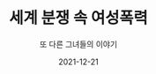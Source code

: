---
title: "세계 분쟁 속 여성폭력"
subtitle: "또 다른 그녀들의 이야기"
date: 2021-12-21
summary: 전쟁 중 엘어나는 여성폭력은 새로운 일이 아니다. 끊이지 않는 전쟁 속에서 여성의 몸이 바로 전쟁터였고 여성에 대한 강간은 '전쟁의무기'(rape as a weapon of war)로 사용되고 있다. 집단 강간, 강간 캠프, 성노예, 강제 매춘, 강제 임신과 불임 등 현대전쟁에서는 보다 조직적이고 전략적으로 여성폭력이 행해지고 있으며 무장세력과 군부, 민병대 등 모든 단위의 전쟁 세력이 이러한 여성폭력을 자행하고 있다.
weight: 1
image: https://r2.womenandwarmuseum.net/exhibition/(2)1층/상설,기획전시관/LHS_0770.jpg
layout: view01
resources:
- partial_layout: diagonal-2
  components: 
  - name: 상설관
    params:
      icon: photo
    src: https://r2.womenandwarmuseum.net/exhibition/(2)1층/상설,기획전시관/LHS_0770.jpg
    description: 오늘날 전쟁 속에서 고통 받고 있는 세계 여성들의 이야기가 다양한 사례와 사진을 통해 전시되어 있다. 벽면의 영상을 통해 현재 발생하고 있는 전쟁의 참화를 그대로 살펴 볼 수 있는 공간이다.
    target:
  - name: 상설관
    params:
      icon: photo
    src: https://r2.womenandwarmuseum.net/exhibition/(2)1층/상설,기획전시관/LHS_0776.jpg
    description: 2012년 3월 세계여성의날에 시작된 나비기금에 대한 이야기를 만날 수 있다. 일본군성노예제 피해자인 김복동, 길원옥 할머니와 같은 마음으로 콩고, 베트남 등 전시 성폭력 피해 여성들에게 희망을 전하는 나비기금을 기부할 수 있다.
    target:
- partial_layout: horizontal-4    
  components: 
    - name: 살던 마을에서 도망쳐 나오는 코소보 난민 여성들
      params:
        icon: photo
      src: https://r2.womenandwarmuseum.net/exhibition/ex-03/상설관/상설관1%20왼편/1-2.73503.jpg
      description: ©UN PHOTO/UNHCR/R.LeMoyne
      target: /items/ex-03/상설관/상설관1-왼편/1-2.73503
    - name: item-04-02
      params:
        icon: photo
      src: https://r2.womenandwarmuseum.net/exhibition/exbition01/s0-item1.png
      description: 
      target: 
    - name: 코소보 내전 당시 부비트랩(위장폭탄)에 다리를 잃은 13살 소녀
      params:
        icon: photo
      src: https://r2.womenandwarmuseum.net/exhibition/ex-03/상설관/상설관1%20왼편/1-9.31545.jpg
      description: ©UN PHOTO/UNHCR/H.J.Davies
      target: /items/ex-03/상설관/상설관1-왼편/1-9.31545
    - name: 코소보 내전 당시의 난민 행렬
      params:
        icon: photo
      src: https://r2.womenandwarmuseum.net/exhibition/ex-03/상설관/상설관1%20왼편/1-3.31544.jpg
      description: ©UN PHOTO/UNHCR/H.J.Davies
      target: /items/ex-03/상설관/상설관1-왼편/1-3.31544
- partial_layout: full-1
  components: 
    - name: "편리한 무기, 강간:강간과 인종청소"
      subname: 보스니아-헤르체코비나 내전
      params:
        icon: photo
      src:
      description: "'세계의 화약고'라 불리는 발칸반도에서 1992년부터 약 3년 반에 걸쳐 지속된 보스니아-헤르체고비나 내전은 강간이 '전쟁의 무기'로 사용된 대표적인 사례이다. 유고연방의 해체 과정에서 발생한 종족 간 분쟁에서 세르비아계 군인들은 '인종청소'와 '대량학살'의 수단으로 수많은 무슬림 여성들을 강간했다. 보스니아 내전 중 성폭력을 당한 여성들은 적게는 14,000명에 60,000명까지로 추산되고 있으며, 민간단체들의 보고에 따르면 35,000명 이상의 여성과 아이들이 감금된 수용소에서 매일 40명~50명의 남성들에게 강간을 당한 것으로 전해진다. 이 중에는 10세의 어린 소녀들도 있었다."
      target: 
- partial_layout: full-1
  components: 
    - name: "코소보"
      params:
        icon: photo
      src:
      description: "1995년 보스니아 내전은 일단락됐지만, 1998년 신유고연방으로부터 분리독립을 요구하는 알바니아계 코소보 주민과 세르비아 정부군 사이에 또다시 전쟁의 불꽃이 일었다. 일년이 안 되는 전쟁 기간이었지만 조직적인 인종청소와 집단 강간이 코소보 전역에서 자행됐다. 이미 보스니아 내전에서 일어난 끔찍한 강간범죄를 알고 있던 알바니아계 여성들은 더욱 두려움에 떨었고, 이 때문에 어린 딸들을 지저분하게하거나 늙어 보이도록 위장시키기도 했다. 코소보에서는 2000년 1월 동안에만 100명 이상이 강간으로 인해 임신되었고 그 실제 수치는 훨씬 높을 것으로 추정된다."
- partial_layout: horizontal-4    
  components: 
    - name: 1
      params:
        icon: interview
      description: "'아스팔트 도로에 여자를 눞히더니 모두가 보고 있는 앞에서 강간을 했습니다. 한 남자만 강간을 하고 다른 남자는 총을 들이대며 사람들에게 '조용, 조용히 해!'하고 소리쳤습니다. 우리는 차마 볼 수 없어 모두 시선을 돌렸습니다...'"
    - name: 2
      params:
        icon: interview
      description: "'가장 두려운 것은 바로 딸아이에 대한 것이었습니다. 전쟁 동안 딸이 강간당할지 모른다는 두려움으로 인해 몸무게가 18킬로그램이나 빠졌습니다.'"
    - name: 3
      params:
        icon: interview
      description: "정말 두려운 것은 죽는 게 아니었습니다. 강간이었습니다."
- partial_layout: full-1
  components: 
    - name: "현대전쟁에서는 군인이 되는 것보다 여성이 되는 것이 더 위험하다"
      params:
        icon: photo
      src:
      description: "'It is more dangerous to be a woman than to be a soldier in modern conflict'는 말은 이러한 비극적 현실을 잘 드러낸다. 그러나 세계 각지의 전쟁 속에서 많은 여성과 소녀들이 겪고 있는 피해의 수치나 정도는 명확하게 보고되지 않고 있으며 우리의 관심 안으로 들어오지 못하고 있다. 가해자는 처벌받지 않고 여성들은 성폭력이 일으키는 끔찍한 후유증과 사회적 고립, 이어지는 또 다른 위험으로 내몰리고 있다. 전쟁터에서 들려오는 그녀들의 이야기는 일본군'위안부'피해자들의 목소리와 함께 바로 오늘의 역사로 계속되고 있다."
      target:
- partial_layout: horizontal-4    
  components: 
    - name: 콩고 소년병
      params:
        icon: photo
      src: 
      description: ©Amnesty International
      target: /items/ex-03/상설관/상설관1-왼편/1-2.73503
    - name:
      params:
        icon: photo
      src: 
      description:
      target: 
    - name: 팔에 난 상처를 보여주는 12살 소년병
      params:
        icon: photo
      src: 
      description: ©Amnesty International
      target: /items/ex-03/상설관/상설관1-왼편/1-9.31545
    - name: 우간다 소년병의 그림
      params:
        icon: photo
      src: 
      description: ©Amnesty International
      target: /items/ex-03/상설관/상설관1-왼편/1-3.31544
- partial_layout: full-1
  components: 
    - name: "총을 든 소녀: 소녀병 그리고 성노예"
      params:
        icon: photo
      src:
      description: "오늘날 무력 분쟁에서 이루어지는 가장 끔찍한 경향 중 한 가지는 아이들을 전쟁 속으로 끌어들이고 있다는 것이다. 
      한 통계에 따르면 전세계적으로 30만 명 이상의 어린이들이 '소년/소녀병'이 되어 전투원이나 무기 운반명, 스파이 혹은 성노예로 이용되고 있다. 
      국제법에서는 18세 미만 미성년의 전쟁 참가를 금지하고 있지만 우간다에서는 8세의 소년병이 보고되었고 시에라리온, 소말리아, 수단, 아프가니스탄, 콩고 등 1998년 이래로 최소한 36개가 넘는 국가에서 아이들이 전쟁터로 내몰렸다. 
      특히 전투원이 되는 아이들 중 약 40%가 소녀병으로 추정되고 있다. 
      소녀들은 총을 들고 전투에 참여하는 것은 물론 성노예가 되어 군인들에게 지속적인 강간을 당하거나 성매매 조직에 넘겨지기도 한다. "
      target: 
- partial_layout: diagonal-1-left
  components: 
  - name: 그레이스 아칼로(Grace Akallo)의 이야기
    params:
      icon: photo
    src: https://r2.womenandwarmuseum.net/exhibition/ex-03/상설관/상설관1%20왼편/1-13.그레이스%20아칼로213713.jpg
    description: 그레이스 아칼로(Grace Akallo)는 극적으로 탈출한 뒤 대학에 진학했고 국제사회에 이 문제를 알리기 위해 증언하고 호소하는 활동을 하고 있다. 
    target: items/ex-03/상설관/상설관1+왼편/1-13.그레이스+아칼로213713.jpg
- partial_layout: full-1
  components: 
    - name:
      params:
        icon: photo
      description: "저는 마을에서 처음으로 대학생이 되겠다는 부푼 꿈을 가졌습니다. 1996년 10월 9일, 학교 기숙사에 있던 어느 날 저의 꿈은 깨져버리고 말았습니다. '신의 저항군(the Loard's Resistance Army, 우간다 반군조직)'이 기숙사에 쳐들어와 나와 다른 여학생드을 납치했습니다. 겁에 질린 제 몸은 소변으로 젖어 들었습니다...

      우간다 북부의 숲 속에서 한 달 넘게 끌려 다니는 동안 많은 아이들이 막대기와 도끼, 총검으로 살해당한 채 버려졌습니다. 수단에 도착했을 때 저에게는 AK47 소총이 쥐어졌고 몇 차례에 걸쳐 전쟁에 투입됐어요. 군인들에게 셀 수 없이 강간을 당했고, 다른 소녀들을 죽이라는 명령도 받았습니다. 6개월 만에 수단 반군들이 공격한 틈을 타 정말 운 좋게 탈출할 수 있었습니다. 2주 동안 아무것도 먹지 못한 채 숲 속을 도망쳐 다니다가 간신히 구조됐습니다."                         
---